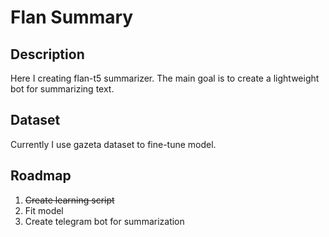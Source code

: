 # Flan Summary

## Description
Here I creating flan-t5 summarizer. The main goal is to create a lightweight bot for summarizing text.


## Dataset
Currently I use gazeta dataset to fine-tune model.


## Roadmap
1. ~~Create learning script~~
2. Fit model
3. Create telegram bot for summarization
